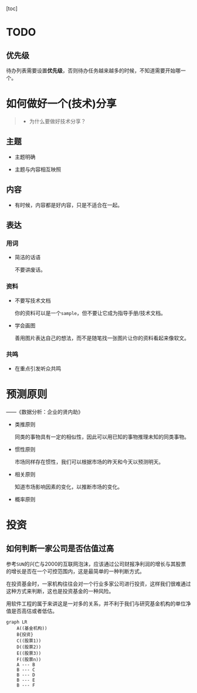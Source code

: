 [toc]

# TODO

## 优先级

待办列表需要设置**优先级**，否则待办任务越来越多的时候，不知道需要开始哪一个。

# 如何做好一个(技术)分享

> - 为什么要做好技术分享？

## 主题

- 主题明确

- 主题与内容相互映照

## 内容

- 有时候，内容都是好内容，只是不适合在一起。

## 表达

### 用词

- 简洁的话语

  不要讲废话。

### 资料

- 不要写技术文档

  你的资料可以是一个`sample`，但不要让它成为指导手册/技术文档。

- 学会画图

  善用图片表达自己的想法，而不是随笔找一张图片让你的资料看起来像软文。

### 共鸣

- 在重点引发听众共鸣

# 预测原则

——《数据分析：企业的贤内助》

- 类推原则

  同类的事物具有一定的相似性，因此可以用已知的事物推理未知的同类事物。

- 惯性原则

  市场同样存在惯性，我们可以根据市场的昨天和今天以预测明天。

- 相关原则

  知道市场影响因素的变化，以推断市场的变化。

- 概率原则

# 投资

## 如何判断一家公司是否估值过高

参考`SUN`的兴亡与2000的互联网泡沫，应该通过公司财报净利润的增长与其股票的增长是否在一个可控范围内，这是最简单的一种判断方式。

在投资基金时，一家机构往往会对一个行业多家公司进行投资，这样我们很难通过这种方式来判断，这也是投资基金的一种风险。

用软件工程的属于来讲这是一对多的关系，并不利于我们与研究基金机构的单位净值是否高估或者低估。

``` mermaid
graph LR
	A((基金机构))
	B{投资}
	C((股票1))
	D((股票2))
	E((股票3))
	F((股票n))
	A --- B
	B --- C
	B --- D
	B --- E
	B --- F
```

